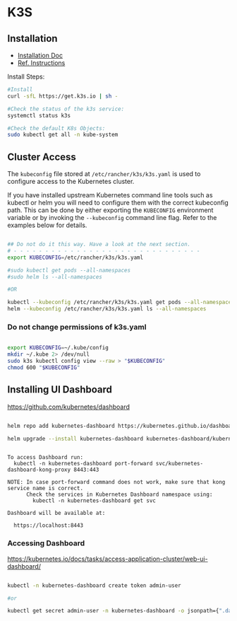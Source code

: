 # K3S

## Installation

- [Installation Doc](https://docs.k3s.io/installation)
- [Ref. Instructions](https://www.digitalocean.com/community/tutorials/how-to-setup-k3s-kubernetes-cluster-on-ubuntu)

Install Steps:

```bash
#Install
curl -sfL https://get.k3s.io | sh -

#Check the status of the k3s service:
systemctl status k3s

#Check the default K8s Objects:
sudo kubectl get all -n kube-system

```

## Cluster Access 

The `kubeconfig` file stored at `/etc/rancher/k3s/k3s.yaml` is used to configure access to the Kubernetes cluster. 

If you have installed upstream Kubernetes command line tools such as kubectl or helm you will need to configure them with the correct kubeconfig path. This can be done by either exporting the `KUBECONFIG` environment variable or by invoking the `--kubeconfig` command line flag. Refer to the examples below for details.


 ```bash

## Do not do it this way. Have a look at the next section.
# - - - - - - - - - - - - - - - - - - - - - - - - - - - - - -
export KUBECONFIG=/etc/rancher/k3s/k3s.yaml

#sudo kubectl get pods --all-namespaces
#sudo helm ls --all-namespaces

#OR

kubectl --kubeconfig /etc/rancher/k3s/k3s.yaml get pods --all-namespaces
helm --kubeconfig /etc/rancher/k3s/k3s.yaml ls --all-namespaces

```

### Do not change permissions of k3s.yaml

```bash

export KUBECONFIG=~/.kube/config
mkdir ~/.kube 2> /dev/null
sudo k3s kubectl config view --raw > "$KUBECONFIG"
chmod 600 "$KUBECONFIG"

```

## Installing UI Dashboard 

https://github.com/kubernetes/dashboard


```bash

helm repo add kubernetes-dashboard https://kubernetes.github.io/dashboard/

helm upgrade --install kubernetes-dashboard kubernetes-dashboard/kubernetes-dashboard --create-namespace --namespace kubernetes-dashboard

```

```text

To access Dashboard run:
  kubectl -n kubernetes-dashboard port-forward svc/kubernetes-dashboard-kong-proxy 8443:443

NOTE: In case port-forward command does not work, make sure that kong service name is correct.
      Check the services in Kubernetes Dashboard namespace using:
        kubectl -n kubernetes-dashboard get svc

Dashboard will be available at:
  
  https://localhost:8443

```

### Accessing Dashboard 

https://kubernetes.io/docs/tasks/access-application-cluster/web-ui-dashboard/

```bash

kubectl -n kubernetes-dashboard create token admin-user

#or

kubectl get secret admin-user -n kubernetes-dashboard -o jsonpath={".data.token"} | base64 -d

```